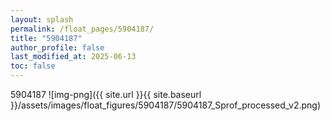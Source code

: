 ```yaml
---
layout: splash
permalink: /float_pages/5904187/
title: "5904187"
author_profile: false
last_modified_at: 2025-06-13
toc: false
---
```

 
5904187
![img-png]({{ site.url }}{{ site.baseurl }}/assets/images/float_figures/5904187/5904187_Sprof_processed_v2.png)